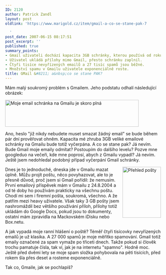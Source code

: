 ```yaml
---
ID: 2120
author: Patrick Zandl
layout: post
oldlink: 'https://www.marigold.cz/item/gmail-a-co-se-stane-pak-7

  '
post_date: 2007-06-15 08:17:51
post_excerpt: ''
published: true
summary_points:
- Gmail uživateli dochází kapacita 3GB schránky, kterou používá od roku 2004.
- Uživatel ukládá přílohy mimo Gmail, přesto schránku zaplnil.
- Čtyři tisíce nevyřízených emailů a 27 tisíc spamů jsou běžné.
- Množství spamu v Gmailu uživatele exponenciálně roste.
title: GMail &#8211; a&nbsp;co se stane PAK?
---
```


Mám malý soukromý problém s Gmailem. Jeho podstatu odhalí následující obrázek:

<img src="http://www.marigold.cz/wp-content/Screenshot_26.jpg" width="432" height="87" alt="Moje email schránka na Gmailu je skoro plná" title="Moje email schránka na Gmailu je skoro plná" />

Ano, heslo "již nikdy nebudete muset smazat žádný email" se bude během pár dní prověřovat ohněm. Kapacita mé zhruba 3GB veliké emailové schránky na Gmailu bude totiž vyčerpána. A co se stane pak? Já nevím. Bude Gmail moje emaily odmítat? Postoupím do dalšího levelu? Pozve mne googleduo na večeři, kde mne poprosí, abych z Gmailu vypadl? Já nevím. Ještě jsem nedohledal podobný případ vyčerpání Gmail schránky. 

<img src="http://www.marigold.cz/wp-content/Screenshot_25.jpg" width="124" height="165" alt="Přehled pošty" title="Přehled pošty" align="right" />Dnes je to jednoduché, dneska jde v Gmailu mazat úplně. Můžu projít poštu, něco povyhazovat, ale to je přesně důvod, proč jsem si Gmail pořídil: že nemusím. První emailový příspěvek mám v Gmailu z 24.8.2004 a od té doby ho používám prakticky na všechnu poštu. Chodí mi sem i firemní pošta, soukromá, všechno. A že patřím mezi heavy uživatele. Však taky 3 GB pošty jsem nashromáždil bez většího používání příloh, přílohy totiž ukládám do Google Docs, pokud jsou to dokumenty, ostatní mám zpravidla na Mackovském iDisku nebo Box.netu. 

A jak vypadá moje ranní hlášení o poště? Téměř čtyři tisícovky nevyřízených emailů je už klasika. A 27 000 spamů je moje měřítko spamování. Gmail totiž emaily označené za spam vymaže po třiceti dnech. Takže pokud si člověk trochu pamatuje čísla, tak ví, jak je na internetu "spamno". Hodně moc. Ještě před dvěmi lety se moje spam složka pohybovala na pěti tisících, před rokem šla přes deset a rosteme exponenciálně. 

Tak co, Gmaile, jak se pochlapíš?